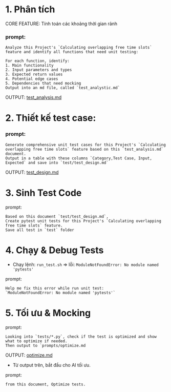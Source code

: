# 1. Phân tích

CORE FEATURE: Tính toán các khoảng thời gian rảnh

### prompt:
```
Analyze this Project's `Calculating overlapping free time slots` feature and identify all functions that need unit testing:

For each function, identify:
1. Main functionality
2. Input parameters and types
3. Expected return values
4. Potential edge cases
5. Dependencies that need mocking
Output into an md file, called `test_analystic.md`
```
OUTPUT: [test_analysis.md](test_analysis.md)

# 2. Thiết kế test case:

### prompt:
```
Generate comprehensive unit test cases for this Project's `Calculating overlapping free time slots` feature based on this `test_analysis.md` document.
Output in a table with these columns `Category,Test Case, Input, Expected` and save into `test/test_design.md`
```
OUTPUT: [test_design.md](test_design.md)

# 3. Sinh Test Code
prompt: 

```
Based on this document `test/test_design.md`,
Create pytest unit tests for this Project's `Calculating overlapping free time slots` feature.
Save all test in `test` folder
```

# 4. Chạy & Debug Tests
- Chạy lệnh: `run_test.sh`
=> lỗi: `ModuleNotFoundError: No module named 'pytests'`

prompt: 
```
Help me fix this error while run unit test:
`ModuleNotFoundError: No module named 'pytests'`
```

# 5. Tối ưu & Mocking
prompt:
```
Looking into `tests/*.py`, check if the test is optimized and show what to optimize if needed.
Then output to `prompts/optimize.md
```
OUTPUT: [optimize.md](optimize.md)

- Từ output trên, bắt đầu cho AI tối ưu.

prompt:
```
from this document, Optimize tests.
```

